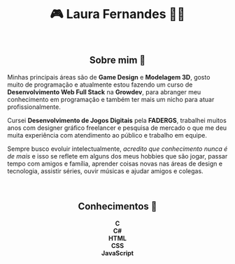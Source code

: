<h1 align=center>🎮  Laura Fernandes  👩‍💻</h1>
<br>
<h2 align=center>Sobre mim 👋</h2>
<p>
Minhas principais áreas são de <b>Game Design</b> e <b>Modelagem 3D</b>, gosto muito de programação e atualmente estou fazendo um curso de <strong>Desenvolvimento Web Full Stack</strong> na <strong>Growdev</strong>, para abranger meu conhecimento em programação e também ter mais um nicho para atuar profissionalmente.

Cursei <strong>Desenvolvimento de Jogos Digitais</strong> pela <strong>FADERGS</strong>, trabalhei muitos anos com designer gráfico freelancer e pesquisa de mercado o que me deu muita experiência com atendimento ao público e trabalho em equipe. 

Sempre busco evoluir intelectualmente, <i>acredito que conhecimento nunca é de mais</i> e isso se reflete em alguns dos meus hobbies que são jogar, passar tempo com amigos e família, aprender coisas novas nas áreas de design e tecnologia, assistir séries, ouvir músicas e ajudar amigos e colegas.
</p>
<br>
<h2 align=center>Conhecimentos 🧠</h2>
<p align=center>
<b>
  C <br>
  C# <br>
  HTML <br>
  CSS <br>
  JavaScript <br>
  </b>
</p>
